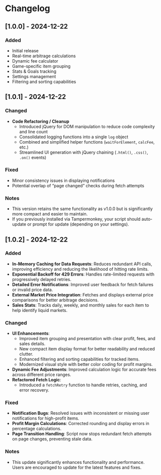# Changelog

## [1.0.0] - 2024-12-22
### Added
- Initial release
- Real-time arbitrage calculations
- Dynamic fee calculator
- Game-specific item grouping
- Stats & Goals tracking
- Settings management
- Filtering and sorting capabilities

## [1.0.1] - 2024-12-22
### Changed
- **Code Refactoring / Cleanup**  
  - Introduced jQuery for DOM manipulation to reduce code complexity and line count
  - Consolidated logging functions into a single `log` object
  - Combined and simplified helper functions (`waitForElement`, `calcFee`, etc.)
  - Streamlined UI generation with jQuery chaining (`.html()`, `.css()`, `.on()` events)

### Fixed
- Minor consistency issues in displaying notifications
- Potential overlap of “page changed” checks during fetch attempts

### Notes
- This version retains the same functionality as v1.0.0 but is significantly more compact and easier to maintain.
- If you previously installed via Tampermonkey, your script should auto-update or prompt for update (depending on your settings).

## [1.0.2] - 2024-12-22
### Added
- **In-Memory Caching for Data Requests**: Reduces redundant API calls, improving efficiency and reducing the likelihood of hitting rate limits.
- **Exponential Backoff for 429 Errors**: Handles rate-limited requests with progressively delayed retries.
- **Detailed Error Notifications**: Improved user feedback for fetch failures or invalid price data.
- **External Market Price Integration**: Fetches and displays external price comparisons for better arbitrage decisions.
- **Sales Stats**: Tracks daily, weekly, and monthly sales for each item to help identify liquid markets.

### Changed
- **UI Enhancements**:
  - Improved item grouping and presentation with clear profit, fees, and sales details.
  - New compact item display format for better readability and reduced clutter.
  - Enhanced filtering and sorting capabilities for tracked items.
  - Modernized visual style with better color coding for profit margins.
- **Dynamic Fee Adjustments**: Improved calculation logic for accurate fees across different price ranges.
- **Refactored Fetch Logic**:
  - Introduced a `fetchRetry` function to handle retries, caching, and error recovery.

### Fixed
- **Notification Bugs**: Resolved issues with inconsistent or missing user notifications for high-profit items.
- **Profit Margin Calculations**: Corrected rounding and display errors in percentage calculations.
- **Page Transition Handling**: Script now stops redundant fetch attempts on page changes, preventing stale data.

### Notes
- This update significantly enhances functionality and performance. Users are encouraged to update for the latest features and fixes.

